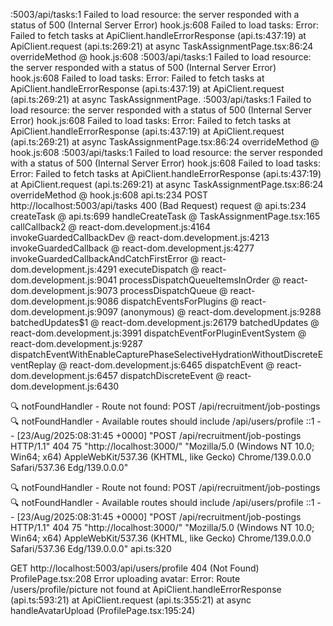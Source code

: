 :5003/api/tasks:1   Failed to load resource: the server responded with a status of 500 (Internal Server Error)
hook.js:608  Failed to load tasks: Error: Failed to fetch tasks
    at ApiClient.handleErrorResponse (api.ts:437:19)
    at ApiClient.request (api.ts:269:21)
    at async TaskAssignmentPage.tsx:86:24
overrideMethod @ hook.js:608
:5003/api/tasks:1   Failed to load resource: the server responded with a status of 500 (Internal Server Error)
hook.js:608  Failed to load tasks: Error: Failed to fetch tasks
    at ApiClient.handleErrorResponse (api.ts:437:19)
    at ApiClient.request (api.ts:269:21)
    at async TaskAssignmentPage.
    :5003/api/tasks:1   Failed to load resource: the server responded with a status of 500 (Internal Server Error)
hook.js:608  Failed to load tasks: Error: Failed to fetch tasks
    at ApiClient.handleErrorResponse (api.ts:437:19)
    at ApiClient.request (api.ts:269:21)
    at async TaskAssignmentPage.tsx:86:24
overrideMethod @ hook.js:608
:5003/api/tasks:1   Failed to load resource: the server responded with a status of 500 (Internal Server Error)
hook.js:608  Failed to load tasks: Error: Failed to fetch tasks
    at ApiClient.handleErrorResponse (api.ts:437:19)
    at ApiClient.request (api.ts:269:21)
    at async TaskAssignmentPage.tsx:86:24
overrideMethod @ hook.js:608
api.ts:234   POST http://localhost:5003/api/tasks 400 (Bad Request)
request @ api.ts:234
createTask @ api.ts:699
handleCreateTask @ TaskAssignmentPage.tsx:165
callCallback2 @ react-dom.development.js:4164
invokeGuardedCallbackDev @ react-dom.development.js:4213
invokeGuardedCallback @ react-dom.development.js:4277
invokeGuardedCallbackAndCatchFirstError @ react-dom.development.js:4291
executeDispatch @ react-dom.development.js:9041
processDispatchQueueItemsInOrder @ react-dom.development.js:9073
processDispatchQueue @ react-dom.development.js:9086
dispatchEventsForPlugins @ react-dom.development.js:9097
(anonymous) @ react-dom.development.js:9288
batchedUpdates$1 @ react-dom.development.js:26179
batchedUpdates @ react-dom.development.js:3991
dispatchEventForPluginEventSystem @ react-dom.development.js:9287
dispatchEventWithEnableCapturePhaseSelectiveHydrationWithoutDiscreteEventReplay @ react-dom.development.js:6465
dispatchEvent @ react-dom.development.js:6457
dispatchDiscreteEvent @ react-dom.development.js:6430

🔍 notFoundHandler - Route not found: POST /api/recruitment/job-postings
🔍 notFoundHandler - Available routes should include /api/users/profile
::1 - - [23/Aug/2025:08:31:45 +0000] "POST /api/recruitment/job-postings HTTP/1.1" 404 75 "http://localhost:3000/" "Mozilla/5.0 (Windows NT 10.0; Win64; x64) AppleWebKit/537.36 (KHTML, like Gecko) Chrome/139.0.0.0 Safari/537.36 Edg/139.0.0.0"

🔍 notFoundHandler - Route not found: POST /api/recruitment/job-postings
🔍 notFoundHandler - Available routes should include /api/users/profile
::1 - - [23/Aug/2025:08:31:45 +0000] "POST /api/recruitment/job-postings HTTP/1.1" 404 75 "http://localhost:3000/" "Mozilla/5.0 (Windows NT 10.0; Win64; x64) AppleWebKit/537.36 (KHTML, like Gecko) Chrome/139.0.0.0 Safari/537.36 Edg/139.0.0.0"
api.ts:320 
 
 GET http://localhost:5003/api/users/profile 404 (Not Found)
ProfilePage.tsx:208 
 Error uploading avatar: Error: Route /users/profile/picture not found
    at ApiClient.handleErrorResponse (api.ts:593:21)
    at ApiClient.request (api.ts:355:21)
    at async handleAvatarUpload (ProfilePage.tsx:195:24)